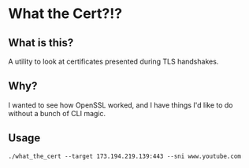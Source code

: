 # What the Cert?!?

## What is this?
A utility to look at certificates presented during TLS handshakes.

## Why?
I wanted to see how OpenSSL worked, and I have things I'd like to do without a bunch of CLI magic.

## Usage

```
./what_the_cert --target 173.194.219.139:443 --sni www.youtube.com
```
